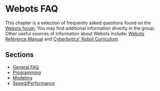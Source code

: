 # Webots FAQ

This chapter is a selection of frequently asked questions found on the [Webots forum](http://www.cyberbotics.com/forum).
You may find additional information directly in the group.
Other useful sources of information about Webots include: [Webots Reference Manual](http://www.cyberbotics.com/reference/) and [Cyberbotics' Robot Curriculum](http://en.wikibooks.org/wiki/Cyberbotics'_Robot_Curriculum).

## Sections

- [General FAQ](general-faq.md)
- [Programming](programming.md)
- [Modeling](modeling.md)
- [Speed/Performance](speed-performance.md)
